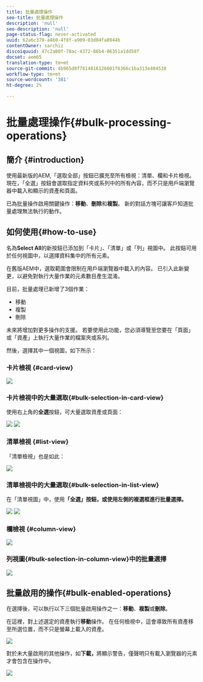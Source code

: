 ```yaml
---
title: 批量處理操作
seo-title: 批量處理操作
description: 'null'
seo-description: 'null'
page-status-flag: never-activated
uuid: 62a6c379-a460-4f8f-a909-03d04fa8944b
contentOwner: sarchiz
discoiquuid: 47c2a80f-78ac-4372-86b4-06351a1dd58f
docset: aem65
translation-type: tm+mt
source-git-commit: 4b965d8f7814816126601f6366c1ba313e404538
workflow-type: tm+mt
source-wordcount: '381'
ht-degree: 2%

---
```



# 批量處理操作{#bulk-processing-operations}

## 簡介 {#introduction}

使用最新版的AEM,「選取全部」按鈕已擴充至所有檢視：清單、欄和卡片檢視。 現在，「全選」按鈕會選取指定資料夾或系列中的所有內容，而不只是用戶端瀏覽器中載入和顯示的資產和頁面。

已為批量操作啟用關鍵操作：**移動**、**刪除**&#x200B;和&#x200B;**複製**。 新的對話方塊可讓客戶知道批量處理無法執行的動作。

## 如何使用{#how-to-use}

名為&#x200B;**Select All**&#x200B;的新按鈕已添加到「卡片」、「清單」或「列」視圖中。 此按鈕可用於任何視圖中，以選擇資料集中的所有元素。

在舊版AEM中，選取範圍會限制在用戶端瀏覽器中載入的內容。 已引入此新變更，以避免對執行大量作業的元素數目產生混淆。

目前，批量處理已新增了3個作業：

* 移動
* 複製
* 刪除

未來將增加對更多操作的支援。
若要使用此功能，您必須導覽至您要在「頁面」或「資產」上執行大量作業的檔案夾或系列。

然後，選擇其中一個視圖，如下所示：

### 卡片檢視 {#card-view}

![](assets/unu.png)

### 卡片檢視中的大量選取{#bulk-selection-in-card-view}

使用右上角的&#x200B;**全選**&#x200B;按鈕，可大量選取資產或頁面：

![](assets/doi.png) ![](assets/trei.png)

### 清單檢視 {#list-view}

「清單檢視」也是如此：

![](assets/patru_modified.png)

### 清單檢視中的大量選取{#bulk-selection-in-list-view}

在「清單視圖」中，使用&#x200B;**「全選」按鈕，或使用左側的複選框進行批量選擇。**

![](assets/cinci.png) ![](assets/sase.png)

### 欄檢視 {#column-view}

![](assets/sapte.png)

### 列視圖{#bulk-selection-in-column-view}中的批量選擇

![](assets/opt.png)

## 批量啟用的操作{#bulk-enabled-operations}

在選擇後，可以執行以下三個批量啟用操作之一：**移動**、**複製**&#x200B;或&#x200B;**刪除**。

在這裡，對上述選定的資產執行&#x200B;**移動**&#x200B;操作。 在任何檢視中，這會導致所有資產移至所選位置，而不只是螢幕上載入的資產。

![](assets/noua.png)

對於未大量啟用的其他操作，如&#x200B;**下載，**&#x200B;將顯示警告，僅聲明只有載入瀏覽器的元素才會包含在操作中。

![](assets/zece.png)
